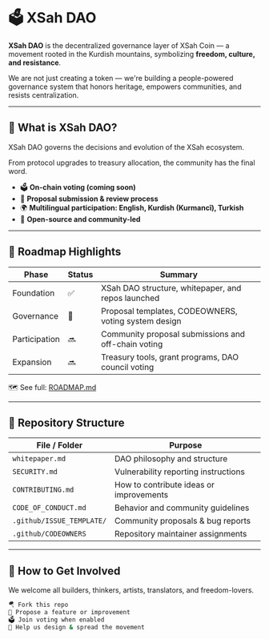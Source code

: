 <h1>🗳️ XSah DAO</h1>

**XSah DAO** is the decentralized governance layer of XSah Coin — a movement rooted in the Kurdish mountains, symbolizing **freedom, culture, and resistance**.

We are not just creating a token — we're building a people-powered governance system that honors heritage, empowers communities, and resists centralization.

---

## 🔧 What is XSah DAO?

XSah DAO governs the decisions and evolution of the XSah ecosystem.

From protocol upgrades to treasury allocation, the community has the final word.

- 🗳️ **On-chain voting (coming soon)**  
- 📜 **Proposal submission & review process**  
- 🌍 **Multilingual participation: English, Kurdish (Kurmancî), Turkish**  
- 🤝 **Open-source and community-led**

---

## 🧭 Roadmap Highlights

| Phase        | Status | Summary |
|--------------|--------|---------|
| Foundation   | ✅     | XSah DAO structure, whitepaper, and repos launched |
| Governance   | 🔄     | Proposal templates, CODEOWNERS, voting system design |
| Participation| 🔜     | Community proposal submissions and off-chain voting |
| Expansion    | 🔜     | Treasury tools, grant programs, DAO council voting |

🗺️ See full: [ROADMAP.md](./ROADMAP.md)

---

## 📂 Repository Structure

| File / Folder                        | Purpose                                      |
|-------------------------------------|----------------------------------------------|
| `whitepaper.md`                     | DAO philosophy and structure                 |
| `SECURITY.md`                       | Vulnerability reporting instructions         |
| `CONTRIBUTING.md`                   | How to contribute ideas or improvements      |
| `CODE_OF_CONDUCT.md`                | Behavior and community guidelines            |
| `.github/ISSUE_TEMPLATE/`           | Community proposals & bug reports            |
| `.github/CODEOWNERS`                | Repository maintainer assignments            |

---

## 🙌 How to Get Involved

We welcome all builders, thinkers, artists, translators, and freedom-lovers.

```bash
🪂 Fork this repo  
🚀 Propose a feature or improvement  
🗳️ Join voting when enabled  
🎨 Help us design & spread the movement  
